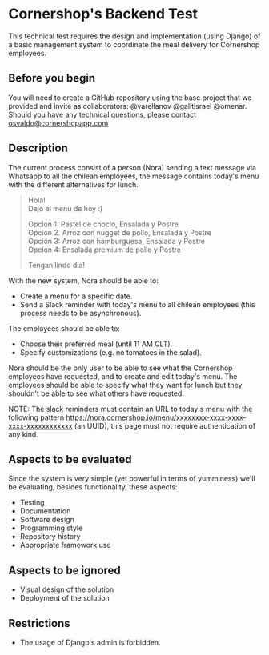 # Cornershop's Backend Test

This technical test requires the design and implementation (using Django) of a basic management system to coordinate the meal delivery for Cornershop employees.

## Before you begin

You will need to create a GitHub repository using the base project that we provided and invite as collaborators: @varellanov @galitisrael @omenar.
Should you have any technical questions, please contact osvaldo@cornershopapp.com

## Description

The current process consist of a person (Nora) sending a text message via Whatsapp to all the chilean employees, the message contains today's menu with the different alternatives for lunch.

> Hola!  
> Dejo el menú de hoy :)
>
> Opción 1: Pastel de choclo, Ensalada y Postre  
> Opción 2. Arroz con nugget de pollo, Ensalada y Postre  
> Opción 3: Arroz con hamburguesa, Ensalada y Postre  
> Opción 4: Ensalada premium de pollo y Postre  
>
> Tengan lindo día!

With the new system, Nora should be able to:

- Create a menu for a specific date.
- Send a Slack reminder with today's menu to all chilean employees (this process needs to be asynchronous).

The employees should be able to:

- Choose their preferred meal (until 11 AM CLT).
- Specify customizations (e.g. no tomatoes in the salad).

Nora should be the only user to be able to see what the Cornershop employees have requested, and to create and edit today's menu. The employees should be able to specify what they want for lunch but they shouldn't be able to see what others have requested. 

NOTE: The slack reminders must contain an URL to today's menu with the following pattern https://nora.cornershop.io/menu/xxxxxxxx-xxxx-xxxx-xxxx-xxxxxxxxxxxx (an UUID), this page must not require authentication of any kind.

## Aspects to be evaluated

Since the system is very simple (yet powerful in terms of yumminess) we'll be evaluating, besides functionality, these aspects:

- Testing
- Documentation
- Software design
- Programming style
- Repository history
- Appropriate framework use

## Aspects to be ignored

- Visual design of the solution
- Deployment of the solution

## Restrictions

- The usage of Django's admin is forbidden.
